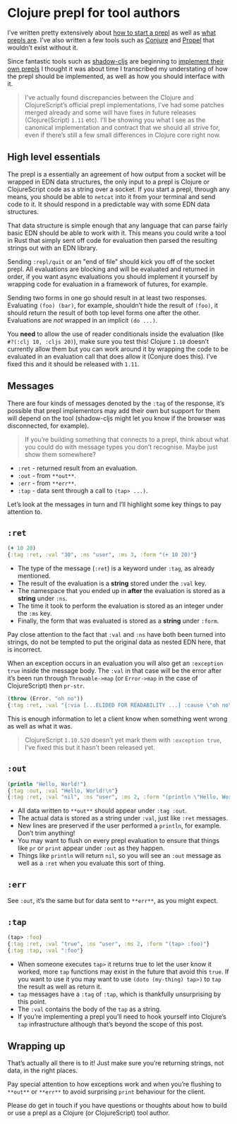 # Clojure prepl for tool authors

I’ve written pretty extensively about [how to start a prepl](https://oli.me.uk/repling-into-projects-with-prepl-and-propel/) as well as [what prepls are](https://oli.me.uk/clojure-socket-prepl-cookbook/). I’ve also written a few tools such as [Conjure](https://github.com/Olical/conjure) and [Propel](https://github.com/Olical/propel) that wouldn’t exist without it.

Since fantastic tools such as [shadow-cljs](https://github.com/thheller/shadow-cljs) are beginning to [implement their own prepls](https://github.com/thheller/shadow-cljs/issues/508) I thought it was about time I transcribed my understating of how the prepl should be implemented, as well as how you should interface with it.

> I’ve actually found discrepancies between the Clojure and ClojureScript’s official prepl implementations, I’ve had some patches merged already and some will have fixes in future releases (Clojure(Script) `1.11` etc). I’ll be showing you what I see as the canonical implementation and contract that we should all strive for, even if there’s still a few small differences in Clojure core right now.

## High level essentials

The prepl is a essentially an agreement of how output from a socket will be wrapped in EDN data structures, the only input to a prepl is Clojure or ClojureScript code as a string over a socket. If you start a prepl, through any means, you should be able to `netcat` into it from your terminal and send code to it. It should respond in a predictable way with some EDN data structures.

That data structure is simple enough that any language that can parse fairly basic EDN should be able to work with it. This means you could write a tool in Rust that simply sent off code for evaluation then parsed the resulting strings out with an EDN library.

Sending `:repl/quit` or an "end of file" should kick you off of the socket prepl. All evaluations are blocking and will be evaluated and returned in order, if you want async evaluations you should implement it yourself by wrapping code for evaluation in a framework of futures, for example.

Sending two forms in one go should result in at least two responses. Evaluating `(foo) (bar)`, for example, shouldn’t hide the result of `(foo)`, it should return the result of both top level forms one after the other. Evaluations are _not_ wrapped in an implicit `(do ...)`.

You **need** to allow the use of reader conditionals inside the evaluation (like `#?(:clj 10, :cljs 20)`), make sure you test this! Clojure `1.10` doesn’t currently allow them but you can work around it by wrapping the code to be evaluated in an evaluation call that does allow it (Conjure does this). I’ve fixed this and it should be released with `1.11`.

## Messages

There are four kinds of messages denoted by the `:tag` of the response, it’s possible that prepl implementors may add their own but support for them will depend on the tool (shadow-cljs might let you know if the browser was disconnected, for example).

> If you’re building something that connects to a prepl, think about what you could do with message types you don’t recognise. Maybe just show them somewhere?

* `:ret` - returned result from an evaluation.
* `:out` - from `**out**`.
* `:err` - from `**err**`.
* `:tap` - data sent through a call to `(tap> ...)`.

Let’s look at the messages in turn and I’ll highlight some key things to pay attention to.

## `:ret`

```clojure
(+ 10 20)
{:tag :ret, :val "30", :ns "user", :ms 3, :form "(+ 10 20)"}
```

* The type of the message (`:ret`) is a keyword under `:tag`, as already mentioned.
* The result of the evaluation is a **string** stored under the `:val` key.
* The namespace that you ended up in **after** the evaluation is stored as a **string** under `:ns`.
* The time it took to perform the evaluation is stored as an integer under the `:ms` key.
* Finally, the form that was evaluated is stored as a **string** under `:form`.

Pay close attention to the fact that `:val` and `:ns` have both been turned into strings, do not be tempted to put the original data as nested EDN here, that is incorrect.

When an exception occurs in an evaluation you will also get an `:exception true` inside the message body. The `:val` in that case will be the error after it’s been run through `Throwable->map` (or `Error->map` in the case of ClojureScript) then `pr-str`.

```clojure
(throw (Error. "oh no"))
{:tag :ret, :val "{:via [...ELIDED FOR READABILITY ...] :cause \"oh no\", :phase :execution}", :ns "user", :form "(throw (Error. \"oh no\"))", :exception true}
```

This is enough information to let a client know when something went wrong as well as what it was.

> ClojureScript `1.10.520` doesn’t yet mark them with `:exception true`, I’ve fixed this but it hasn’t been released yet.

## `:out`

```clojure
(println "Hello, World!")
{:tag :out, :val "Hello, World!\n"}
{:tag :ret, :val "nil", :ns "user", :ms 2, :form "(println \"Hello, World!\")"}
```

* All data written to `**out**` should appear under `:tag :out`.
* The actual data is stored as a string under `:val`, just like `:ret` messages.
* New lines are preserved if the user performed a `println`, for example. Don’t trim anything!
* You may want to flush on every prepl evaluation to ensure that things like `pr` or `print` appear under `:out` as they happen.
* Things like `println` will return `nil`, so you will see an `:out` message as well as a `:ret` when you evaluate this sort of thing.

## `:err`

See `:out`, it’s the same but for data sent to `**err**`, as you might expect.

## `:tap`

```clojure
(tap> :foo)
{:tag :ret, :val "true", :ns "user", :ms 2, :form "(tap> :foo)"}
{:tag :tap, :val ":foo"}
```

* When someone executes `tap>` it returns true to let the user know it worked, more `tap` functions may exist in the future that avoid this `true`. If you want to use it you may want to use `(doto (my-thing) tap>)` to `tap` the result as well as return it.
* `tap` messages have a `:tag` of `:tap`, which is thankfully unsurprising by this point.
* The `:val` contains the body of the `tap` as a string.
* If you’re implementing a prepl you’ll need to hook yourself into Clojure’s `tap` infrastructure although that’s beyond the scope of this post.

## Wrapping up

That’s actually all there is to it! Just make sure you’re returning strings, not data, in the right places.

Pay special attention to how exceptions work and when you’re flushing to `**out**` or `**err**` to avoid surprising `print` behaviour for the client.

Please do get in touch if you have questions or thoughts about how to build or use a prepl as a Clojure (or ClojureScript) tool author.
